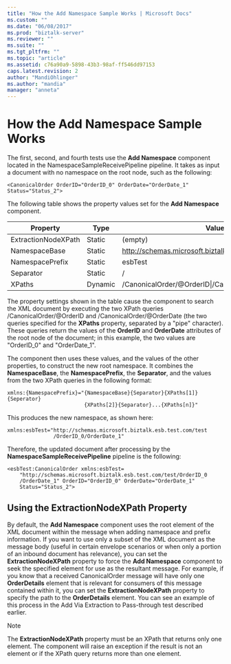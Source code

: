 ```yaml
---
title: "How the Add Namespace Sample Works | Microsoft Docs"
ms.custom: ""
ms.date: "06/08/2017"
ms.prod: "biztalk-server"
ms.reviewer: ""
ms.suite: ""
ms.tgt_pltfrm: ""
ms.topic: "article"
ms.assetid: c76a90a9-5898-43b3-98af-ff546dd97153
caps.latest.revision: 2
author: "MandiOhlinger"
ms.author: "mandia"
manager: "anneta"
---
```

# How the Add Namespace Sample Works
The first, second, and fourth tests use the **Add Namespace** component located in the NamespaceSampleReceivePipeline pipeline. It takes as input a document with no namespace on the root node, such as the following:  

```  
<CanonicalOrder OrderID="OrderID_0" OrderDate="OrderDate_1" Status="Status_2">  
```  

 The following table shows the property values set for the **Add Namespace** component.  


|      Property       |  Type   |                          Value                           |
|---------------------|---------|----------------------------------------------------------|
| ExtractionNodeXPath | Static  |                         (empty)                          |
|    NamespaceBase    | Static  |    http://schemas.microsoft.biztalk.esb.test.com/test    |
|   NamespacePrefix   | Static  |                         esbTest                          |
|      Separator      | Static  |                            /                             |
|       XPaths        | Dynamic | /CanonicalOrder/@OrderID&#124;/CanonicalOrder/@OrderDate |

 The property settings shown in the table cause the component to search the XML document by executing the two XPath queries /CanonicalOrder/@OrderID and /CanonicalOrder/@OrderDate (the two queries specified for the <strong>XPaths</strong> property, separated by a "pipe" character). These queries return the values of the <strong>OrderID</strong> and <strong>OrderDate</strong> attributes of the root node of the document; in this example, the two values are "OrderID_0" and "OrderDate_1".  

 The component then uses these values, and the values of the other properties, to construct the new root namespace. It combines the **NamespaceBase**, the **NamespacePrefix**, the **Separator**, and the values from the two XPath queries in the following format:  

```  
xmlns:{NamespacePrefix}="{NamespaceBase}{Separator}{XPaths[1]}{Seperator}  
                         {XPaths[2]}{Separator}...{XPaths[n]}"  
```  

 This produces the new namespace, as shown here:  

```  
xmlns:esbTest="http://schemas.microsoft.biztalk.esb.test.com/test  
               /OrderID_0/OrderDate_1"  
```  

 Therefore, the updated document after processing by the **NamespaceSampleReceivePipeline** pipeline is the following:  

```  
<esbTest:CanonicalOrder xmlns:esbTest=  
    "http://schemas.microsoft.biztalk.esb.test.com/test/OrderID_0  
    /OrderDate_1" OrderID="OrderID_0" OrderDate="OrderDate_1"   
    Status="Status_2">  
```  

## Using the ExtractionNodeXPath Property  
 By default, the **Add Namespace** component uses the root element of the XML document within the message when adding namespace and prefix information. If you want to use only a subset of the XML document as the message body (useful in certain envelope scenarios or when only a portion of an inbound document has relevance), you can set the **ExtractionNodeXPath** property to force the **Add Namespace** component to seek the specified element for use as the resultant message. For example, if you know that a received CanonicalOrder message will have only one **OrderDetails** element that is relevant for consumers of this message contained within it, you can set the **ExtractionNodeXPath** property to specify the path to the **OrderDetails** element. You can see an example of this process in the Add Via Extraction to Pass-through test described earlier.  

> [!NOTE]
>  The **ExtractionNodeXPath** property must be an XPath that returns only one element. The component will raise an exception if the result is not an element or if the XPath query returns more than one element.